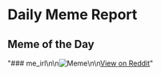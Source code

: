 # Daily Meme Report

## Meme of the Day
"### me_irl\n\n![Meme](https://i.imgur.com/LwJqm20.jpg)\n\n[View on Reddit](https://redd.it/1le1wd4)"
